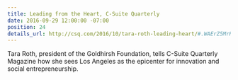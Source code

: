 ```yaml
---
title: Leading from the Heart, C-Suite Quarterly
date: 2016-09-29 12:00:00 -07:00
position: 24
details_url: http://csq.com/2016/10/tara-roth-leading-heart/#.WAErZ5MrKRu
---
```


Tara Roth, president of the Goldhirsh Foundation, tells C-Suite Quarterly Magazine how she sees Los Angeles as the epicenter for innovation and social entrepreneurship.

